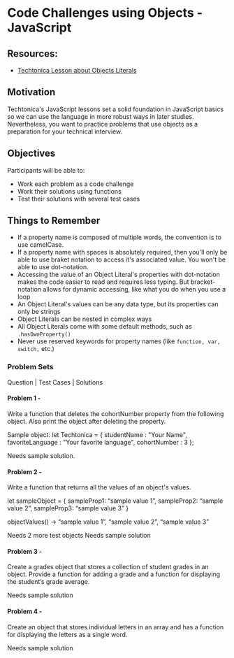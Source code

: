 # Code Challenges using Objects - JavaScript

## Resources:

- [Techtonica Lesson about Objects Literals](https://github.com/Techtonica/curriculum/blob/main/javascript/javascript-6-object-literals.md)

## Motivation

Techtonica's JavaScript lessons set a solid foundation in JavaScript basics so we can use the language in more robust ways in later studies. Nevertheless, you want to practice problems that use objects as a preparation for your technical interview.

## Objectives

Participants will be able to:

- Work each problem as a code challenge
- Work their solutions using functions
- Test their solutions with several test cases

## Things to Remember

- If a property name is composed of multiple words, the convention is to use camelCase.
- If a property name with spaces is absolutely required, then you'll only be able to use braket notation to access it's associated value. You won't be able to use dot-notation.
- Accessing the value of an Object Literal's properties with dot-notation makes the code easier to read and requires less typing. But bracket-notation allows for dynamic accessing, like what you do when you use a loop
- An Object Literal's values can be any data type, but its properties can only be strings
- Object Literals can be nested in complex ways
- All Object Literals come with some default methods, such as `.hasOwnProperty()`
- Never use reserved keywords for property names (like `function, var, switch,` etc.)

### Problem Sets

Question | Test Cases | Solutions

#### Problem 1 -

Write a function that deletes the cohortNumber property from the following object. Also print the object after deleting the property.

Sample object:
let Techtonica = {
studentName : "Your Name",
favoriteLanguage : "Your favorite language",
cohortNumber : 3 };

Needs sample solution.

#### Problem 2 -

Write a function that returns all the values of an object's values.

let sampleObject = {
sampleProp1: “sample value 1”,
sampleProp2: “sample value 2”,
sampleProp3: “sample value 3”
}

objectValues() → “sample value 1”, “sample value 2”, “sample value 3”

Needs 2 more test objects
Needs sample solution

#### Problem 3 -

Create a grades object that stores a collection of student grades in an object. Provide a function for adding a grade and a function for displaying the student’s grade average.

Needs sample solution

#### Problem 4 -

Create an object that stores individual letters in an array and has a function for displaying the letters as a single word.

Needs sample solution
